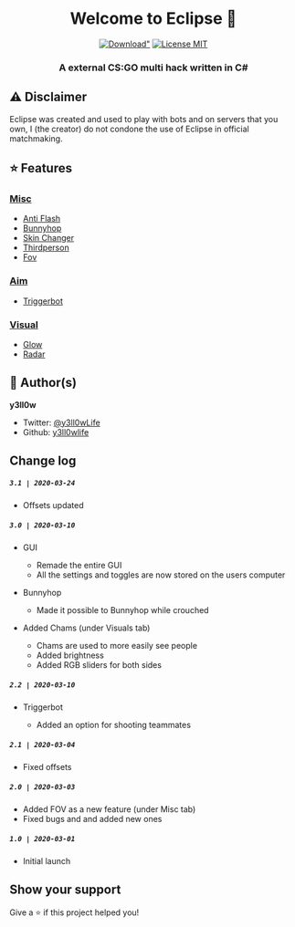 <h1 align="center">Welcome to Eclipse 👋
</h1>
<p align="center">
<a href="https://github.com/y3ll0wlife/Eclipse/releases/download/3.2/Eclipse.zip"><img src="https://img.shields.io/static/v1?style=for-the-badge&logo=sketch&label=Download&message=Latest&color=F7B500" alt=Download" /></a>
<a href="https://github.com/y3ll0wlife/Eclipse/blob/master/LICENSE"><img src="https://img.shields.io/static/v1?style=for-the-badge&label=License&message=MIT&color=D0072A" alt="License MIT" /></a>
</p>

<h3 align="center">A external CS:GO multi hack written in C#</h6>

## ⚠️ Disclaimer

Eclipse was created and used to play with bots and on servers that you own, I (the creator) do not condone the use of Eclipse in official matchmaking.

## ⭐️ Features

### [**Misc**](https://github.com/y3ll0wlife/Eclipse/wiki/Features#misc)

- [Anti Flash](https://github.com/y3ll0wlife/Eclipse/wiki/Features#anti-flash)
- [Bunnyhop](https://github.com/y3ll0wlife/Eclipse/wiki/Features#bunnyhop)
- [Skin Changer](https://github.com/y3ll0wlife/Eclipse/wiki/Features#skin-changer)
- [Thirdperson](https://github.com/y3ll0wlife/Eclipse/wiki/Features#thirdperson)
- [Fov](https://github.com/y3ll0wlife/Eclipse/wiki/Features#fov)

### [**Aim**](https://github.com/y3ll0wlife/Eclipse/wiki/Features#aim)

- [Triggerbot](https://github.com/y3ll0wlife/Eclipse/wiki/Features#triggerbot)

### [**Visual**](https://github.com/y3ll0wlife/Eclipse/wiki/Features#visual)

- [Glow](https://github.com/y3ll0wlife/Eclipse/wiki/Features#glow)
- [Radar](https://github.com/y3ll0wlife/Eclipse/wiki/Features#radar)

## 👤 Author(s)

**y3ll0w**

- Twitter: [@y3ll0wLife](https://twitter.com/y3ll0wLife)
- Github: [y3ll0wlife](https://github.com/y3ll0wlife)

## Change log

##### `3.1 | 2020-03-24`
- Offsets updated

##### `3.0 | 2020-03-10`

- GUI

  - Remade the entire GUI
  - All the settings and toggles are now stored on the users computer

- Bunnyhop

  - Made it possible to Bunnyhop while crouched

- Added Chams (under Visuals tab)
  - Chams are used to more easily see people
  - Added brightness
  - Added RGB sliders for both sides

##### `2.2 | 2020-03-10`

- Triggerbot

  - Added an option for shooting teammates

##### `2.1 | 2020-03-04`

- Fixed offsets

##### `2.0 | 2020-03-03`

- Added FOV as a new feature (under Misc tab)
- Fixed bugs and and added new ones

##### `1.0 | 2020-03-01`

- Initial launch

## Show your support

Give a ⭐️ if this project helped you!
